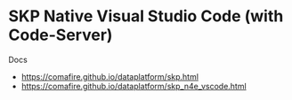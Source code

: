 # SKP Native Visual Studio Code (with Code-Server)

Docs
* https://comafire.github.io/dataplatform/skp.html
* https://comafire.github.io/dataplatform/skp_n4e_vscode.html
